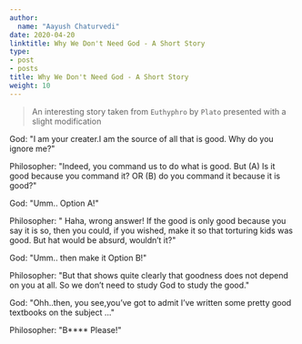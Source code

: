 ```yaml
---
author:
  name: "Aayush Chaturvedi"
date: 2020-04-20
linktitle: Why We Don't Need God - A Short Story
type:
- post
- posts
title: Why We Don't Need God - A Short Story
weight: 10
---
```




> An interesting story taken from `Euthyphro` by `Plato` presented with a slight modification

God: "I am your creater.I am the source of all that is good. Why do you ignore me?"


Philosopher: "Indeed, you command us to do what is good. But (A) Is it good because you command it? OR (B) do you command it because it is good?"

God: "Umm.. Option A!"

Philosopher: " Haha, wrong answer! If the good is only good because you say it is so, then you could, if you wished, make it so that torturing kids was good. But hat 
would be absurd, wouldn’t it?"

God: "Umm.. then make it Option B!"

Philosopher: "But that shows quite clearly that goodness does not depend on you at all. So we don’t need to study God to study the good." 

God: "Ohh..then, you see,you’ve got to admit I’ve written some pretty good textbooks on the subject …"

Philosopher: "B**** Please!"